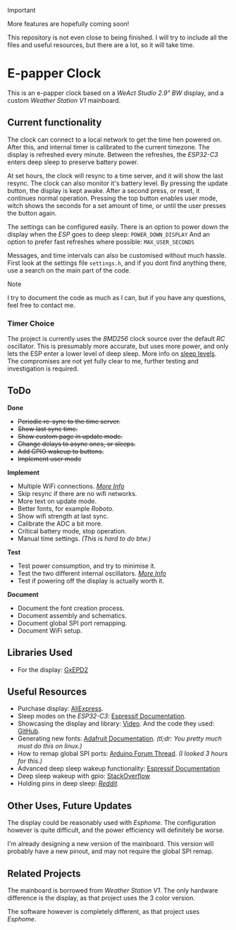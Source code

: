 > [!IMPORTANT]
> More features are hopefully coming soon!
>
> This repository is not even close to being finished.
> I will try to include all the files and useful resources,
> but there are a lot, so it will take time.


# E-papper Clock 

This is an e-papper clock based on a *WeAct Studio 2.9" BW* display, and a custom *Weather Station V1* mainboard.

## Current functionality

The clock can connect to a local network to get the time hen powered on.
After this, and internal timer is calibrated to the current timezone.
The display is refreshed every minute. Between the refreshes, the *ESP32-C3*
enters deep sleep to preserve battery power.

At set hours, the clock
will resync to a time server, and it will show the last resync.
The clock can also monitor it's battery level.
By pressing the update button, the display is kept awake. After a second press, or
reset, it continues normal operation.
Pressing the top button enables user mode, witch shows the seconds for a set
amount of time, or until the user presses the button again.

The settings can be configured easily. There is an option to power down
the display when the *ESP* goes to deep sleep: `POWER_DOWN_DISPLAY`
And an option to prefer fast refreshes where possible: `MAX_USER_SECONDS`

Messages, and time intervals can also be customised without much hassle.
First look at the settings file `settings.h`, and if you dont find anything there,
use a search on the main part of the code.

> [!NOTE]
> I try to document the code as much as I can, but if you have any questions,
> feel free to contact me.

### Timer Choice

The project is currently uses the *8MD256* clock source over the default *RC* oscillator.
This is presumably more accurate, but uses more power, and only lets the ESP enter a lower
level of deep sleep. More info on [sleep levels](https://docs.espressif.com/projects/esp-idf/en/stable/esp32c3/api-reference/system/sleep_modes.html#sub-sleep-modes).
The compromises are not yet fully clear to me, further testing and investigation is required.

## ToDo

**Done**
  - ~~Periodic re-sync to the time server.~~
  - ~~Show last sync time.~~
  - ~~Show custom page in update mode.~~
  - ~~Change delays to async ones, or sleeps.~~
  - ~~Add GPIO wakeup to buttons.~~
  - ~~Implement user mode~~

**Implement**
  - Multiple WiFi connections. *[More Info](https://randomnerdtutorials.com/esp32-wifimulti/)*
  - Skip resync if there are no wifi networks.
  - More text on update mode.
  - Better fonts, for example *Roboto*.
  - Show wifi strength at last sync.
  - Calibrate the ADC a bit more.
  - Critical battery mode, stop operation.
  - Manual time settings. *(This is hard to do btw.)*

**Test**
  - Test power consumption, and try to minimise it.
  - Test the two different internal oscillators. *[More Info](https://docs.espressif.com/projects/esp-idf/en/stable/esp32c3/api-reference/system/system_time.html)*
  - Test if powering off the display is actually worth it. 

**Document**
  - Document the font creation process.
  - Document assembly and schematics.
  - Document global SPI port remapping.
  - Document WiFi setup.

## Libraries Used

  - For the display: [GxEPD2](https://github.com/ZinggJM/GxEPD2)

## Useful Resources

  - Purchase display: [AliExpress](https://www.aliexpress.com/item/1005004644515880.html?spm=a2g0o.order_list.order_list_main.89.31de1802V2DEme).
  - Sleep modes on the *ESP32-C3*: [Espressif Documentation](https://docs.espressif.com/projects/esp-idf/en/v5.4/esp32c3/api-reference/system/sleep_modes.html).
  - Showcasing the display and library: [Video](https://youtu.be/KZGjsC-JkR8?si=c3sMc7xT4hFs9A2L).
    And the code they used: [GitHub](https://github.com/devtales-official/screen-test/tree/main/devtales_screentest_ep2).
  - Generating new fonts: [Adafruit Documentation](https://learn.adafruit.com/adafruit-gfx-graphics-library/using-fonts).
  *(tl;dr: You pretty much must do this on linux.)*
  - How to remap global SPI ports: [Arduino Forum Thread](https://forum.arduino.cc/t/understanding-spi-pin-remapping-for-gxepd2-on-a-esp32-c3-mini/1065982).
  *(I looked 3 hours for this.)*
  - Advanced deep sleep wakeup functionality: [Espressif Documentation](https://docs.espressif.com/projects/esp-idf/en/stable/esp32c3/api-guides/deep-sleep-stub.html)
  - Deep sleep wakeup with gpio: [StackOverflow](https://stackoverflow.com/questions/76823215/deep-sleep-with-ext0-or-ext1-on-esp32-c3-mini-1)
  - Holding pins in deep sleep: *[Reddit](https://www.reddit.com/r/esp32/comments/1dhh5ez/esp32c3_pin_goes_high_on_deep_sleep/).*

## Other Uses, Future Updates

The display could be reasonably used with *Esphome*. The configuration however is quite difficult, and the power efficiency will 
definitely be worse.

I'm already designing a new version of the mainboard. This version will probably have a new pinout, and may not require the global SPI remap.

## Related Projects

The mainboard is borrowed from *Weather Station V1*. The only hardware difference is the display, as that project uses the 3 color version.

The software however is completely different, as that project uses *Esphome*.